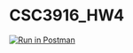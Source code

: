 # CSC3916_HW4
[![Run in Postman](https://run.pstmn.io/button.svg)](https://app.getpostman.com/run-collection/c33db33cc7cbebac49f5)
